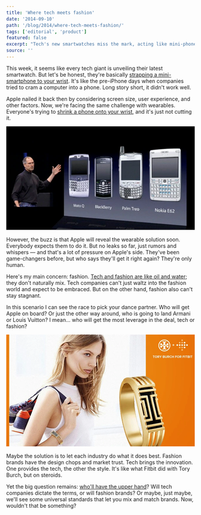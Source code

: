 ```yaml
---
title: 'Where tech meets fashion'
date: '2014-09-10'
path: '/blog/2014/where-tech-meets-fashion/'
tags: ['editorial', 'product']
featured: false
excerpt: "Tech's new smartwatches miss the mark, acting like mini-phones on your wrist. The future lies in tech-fashion partnerships. Think Armani designs packed with Apple tech. The balance of power between tech and fashion is the next frontier."
source: ''
---
```


This week, it seems like every tech giant is unveiling their latest smartwatch. But let's be honest, they're basically [strapping a mini-smartphone to your wrist](/blog/2014/the-smartwatch). It's like the pre-iPhone days when companies tried to cram a computer into a phone. Long story short, it didn't work well.

Apple nailed it back then by considering screen size, user experience, and other factors. Now, we're facing the same challenge with wearables. Everyone's trying to [shrink a phone onto your wrist](https://techcrunch.com/2014/06/18/fleksy-builds-a-texting-app-for-the-samsung-gear-2-smartwatch/), and it's just not cutting it.

![Steve Jobs introduces the iPhone](../images/steve-jobs-introduces-iphone.jpg 'Steve Jobs introduces the iPhone')

However, the buzz is that Apple will reveal the wearable solution soon. Everybody expects them to do it. But no leaks so far, just rumors and whispers — and that's a lot of pressure on Apple's side. They've been game-changers before, but who says they'll get it right again? They're only human.

Here's my main concern: fashion. [Tech and fashion are like oil and water](/blog/2014/the-problem-with-wearables); they don't naturally mix. Tech companies can't just waltz into the fashion world and expect to be embraced. But on the other hand, fashion also can't stay stagnant.

In this scenario I can see the race to pick your dance partner. Who will get Apple on board? Or just the other way around, who is going to land Armani or Louis Vuitton? I mean... who will get the most leverage in the deal, tech or fashion?

![Fitbit & Tory Burch partnership](../images/fitbit-tory-partnership.jpg 'Fitbit & Tory Burch partnership')

Maybe the solution is to let each industry do what it does best. Fashion brands have the design chops and market trust. Tech brings the innovation. One provides the tech, the other the style. It's like what Fitbit did with Tory Burch, but on steroids.

Yet the big question remains: [who'll have the upper hand](/blog/2014/discovering-as-you-go)? Will tech companies dictate the terms, or will fashion brands? Or maybe, just maybe, we'll see some universal standards that let you mix and match brands. Now, wouldn't that be something?
